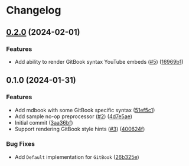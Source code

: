 # Changelog

## [0.2.0](https://github.com/GeckoEidechse/mdbook-gitbook/compare/v0.1.0...v0.2.0) (2024-02-01)


### Features

* Add ability to render GitBook syntax YouTube embeds ([#5](https://github.com/GeckoEidechse/mdbook-gitbook/issues/5)) ([16969b1](https://github.com/GeckoEidechse/mdbook-gitbook/commit/16969b1d187940029c96183e6409b1de35e6d7a9))

## 0.1.0 (2024-01-31)


### Features

* Add mdbook with some GitBook specific syntax ([51ef5c1](https://github.com/GeckoEidechse/mdbook-gitbook/commit/51ef5c18fbda502eb88d4f12ded0960888a16dff))
* Add sample no-op preprocessor ([#2](https://github.com/GeckoEidechse/mdbook-gitbook/issues/2)) ([4d7e5ae](https://github.com/GeckoEidechse/mdbook-gitbook/commit/4d7e5ae2a48e84911573db6469ecf575cd41e6ac))
* Initial commit ([3aa36bf](https://github.com/GeckoEidechse/mdbook-gitbook/commit/3aa36bfca94c2e02c41ed5db219ec2800ed5e467))
* Support rendering GitBook style hints ([#3](https://github.com/GeckoEidechse/mdbook-gitbook/issues/3)) ([400624f](https://github.com/GeckoEidechse/mdbook-gitbook/commit/400624f357e2500c5cdb3a595bd3823bb9abe202))


### Bug Fixes

* Add `Default` implementation for `GitBook` ([26b325e](https://github.com/GeckoEidechse/mdbook-gitbook/commit/26b325ed812ea1b44b4def41acbe76f54c7d5880))
